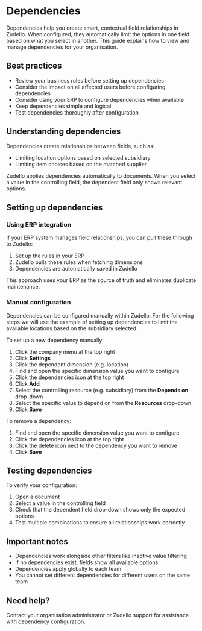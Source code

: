 # Dependencies

Dependencies help you create smart, contextual field relationships in Zudello. When configured, they automatically limit the options in one field based on what you select in another. This guide explains how to view and manage dependencies for your organisation.

## Best practices

- Review your business rules before setting up dependencies
- Consider the impact on all affected users before configuring dependencies
- Consider using your ERP to configure dependencies when available
- Keep dependencies simple and logical
- Test dependencies thoroughly after configuration

## Understanding dependencies

Dependencies create relationships between fields, such as:

- Limiting location options based on selected subsidiary
- Limiting item choices based on the matched supplier

Zudello applies dependencies automatically to documents. When you select a value in the controlling field, the dependent field only shows relevant options.

## Setting up dependencies

### Using ERP integration

If your ERP system manages field relationships, you can pull these through to Zudello:

1. Set up the rules in your ERP
2. Zudello pulls these rules when fetching dimensions
3. Dependencies are automatically saved in Zudello

This approach uses your ERP as the source of truth and eliminates duplicate maintenance.

### Manual configuration

Dependencies can be configured manually within Zudello. For the following steps we will use the example of setting up dependencies to limit the available locations based on the subsidiary selected. 

To set up a new dependency manually:

1. Click the company menu at the top right
2. Click **Settings**
3. Click the dependent dimension (e.g. location)
4. Find and open the specific dimension value you want to configure
5. Click the dependencies icon at the top right
6. Click **Add** 
7. Select the controlling resource (e.g. subsidiary) from the **Depends on** drop-down
8. Select the specific value to depend on from the **Resources** drop-down
9. Click **Save**

To remove a dependency:

1. Find and open the specific dimension value you want to configure
2. Click the dependencies icon at the top right
4. Click the delete icon next to the dependency you want to remove
5. Click **Save**

## Testing dependencies

To verify your configuration:

1. Open a document
2. Select a value in the controlling field
3. Check that the dependent field  drop-down shows only the expected options
4. Test multiple combinations to ensure all relationships work correctly

## Important notes

- Dependencies work alongside other filters like inactive value filtering
- If no dependencies exist, fields show all available options
- Dependencies apply globally to each team
- You cannot set different dependencies for different users on the same team

## Need help?

Contact your organisation administrator or Zudello support for assistance with dependency configuration.